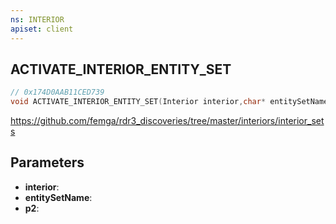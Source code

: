 ```yaml
---
ns: INTERIOR
apiset: client
---
```

## ACTIVATE_INTERIOR_ENTITY_SET

```c
// 0x174D0AAB11CED739
void ACTIVATE_INTERIOR_ENTITY_SET(Interior interior,char* entitySetName,int p2);
```

https://github.com/femga/rdr3_discoveries/tree/master/interiors/interior_sets

## Parameters
* **interior**:
* **entitySetName**:
* **p2**: